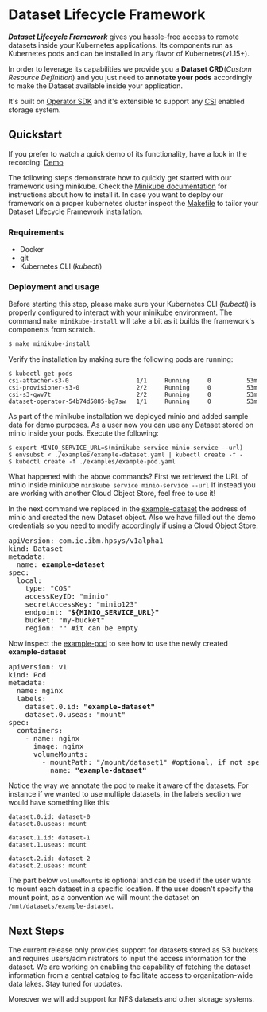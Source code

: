 # Dataset Lifecycle Framework

*__Dataset Lifecycle Framework__* gives you hassle-free access to remote datasets inside your Kubernetes applications.
Its components run as Kubernetes pods and can be installed in any flavor of Kubernetes(v1.15+).

In order to leverage its capabilities we provide you a **Dataset CRD**(*Custom Resource Definition*) and you just need to
**annotate your pods** accordingly to make the Dataset available inside your application.

It's built on [Operator SDK](https://github.com/operator-framework/operator-sdk) and it's extensible to support any
[CSI](https://kubernetes-csi.github.io/docs/) enabled storage system.

## Quickstart

If you prefer to watch a quick demo of its functionality, have a look in the recording:
[Demo](https://asciinema.org/a/273767)

The following steps demonstrate how to quickly get started with our framework using minikube. Check the 
[Minikube documentation](https://kubernetes.io/docs/setup/learning-environment/minikube/)
for instructions about how to install it. In case you want to deploy our framework on a proper kubernetes
cluster inspect the [Makefile](Makefile) to tailor your Dataset Lifecycle Framework installation.

### Requirements
- Docker
- git
- Kubernetes CLI (*kubectl*)

### Deployment and usage
Before starting this step, please make sure your Kubernetes CLI (*kubectl*) is
properly configured to interact with your minikube environment. The command `make minikube-install` will
take a bit as it builds the framework's components from scratch.

```bash
$ make minikube-install
```

Verify the installation by making sure the following pods are running:
```
$ kubectl get pods
csi-attacher-s3-0                   1/1     Running     0          53m
csi-provisioner-s3-0                2/2     Running     0          53m
csi-s3-qwv7t                        2/2     Running     0          53m
dataset-operator-54b74d5885-bg7sw   1/1     Running     0          53m
```

As part of the minikube installation we deployed minio and added sample data for demo purposes.
As a user now you can use any Dataset stored on minio inside your pods. Execute the following:
```
$ export MINIO_SERVICE_URL=$(minikube service minio-service --url)
$ envsubst < ./examples/example-dataset.yaml | kubectl create -f -
$ kubectl create -f ./examples/example-pod.yaml
```

What happened with the above commands? First we retrieved the URL of minio inside minikube `minikube service minio-service --url`
If instead you are working with another Cloud Object Store, feel free to use it!

In the next command we replaced in the [example-dataset](./examples/example-dataset.yaml) the address of minio and created
the new Dataset object. 
Also we have filled out the demo credentials so you need to modify accordingly if using a Cloud Object Store.

<pre>
apiVersion: com.ie.ibm.hpsys/v1alpha1
kind: Dataset
metadata:
  name: <b>example-dataset</b>
spec:
  local:
    type: "COS"
    accessKeyID: "minio"
    secretAccessKey: "minio123"
    endpoint: <b>"${MINIO_SERVICE_URL}"</b>
    bucket: "my-bucket"
    region: "" #it can be empty
</pre>

Now inspect the [example-pod](./examples/example-pod.yaml) to see how to use the newly created **example-dataset**

<pre>
apiVersion: v1
kind: Pod
metadata:
  name: nginx
  labels:
    dataset.0.id: <b>"example-dataset"</b>
    dataset.0.useas: "mount"
spec:
  containers:
    - name: nginx
      image: nginx
      volumeMounts:
        - mountPath: "/mount/dataset1" #optional, if not specified it would be mounted in /mnt/datasets/example-dataset
          name: <b>"example-dataset"</b>
</pre>

Notice the way we annotate the pod to make it aware of the datasets. For instance if we wanted to use multiple datasets,
in the labels section we would have something like this:

```
dataset.0.id: dataset-0
dataset.0.useas: mount

dataset.1.id: dataset-1
dataset.1.useas: mount

dataset.2.id: dataset-2
dataset.2.useas: mount
```

The part below `volumeMounts` is optional and can be used if the user wants to mount each dataset in a specific location.
If the user doesn't specify the mount point, as a convention we will mount the dataset on `/mnt/datasets/example-dataset`.

## Next Steps

The current release only provides support for datasets stored as S3 buckets and
requires users/administrators to input the access information for the dataset. We
are working on enabling the capability of fetching the dataset information from
a central catalog to facilitate access to organization-wide data lakes. Stay
tuned for updates.

Moreover we will add support for NFS datasets and other storage systems. 
